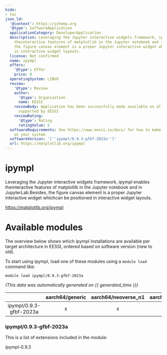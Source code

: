 ```yaml
---
hide:
- toc
json_ld:
  '@context': https://schema.org
  '@type': SoftwareApplication
  applicationCategory: DeveloperApplication
  description: Leveraging the Jupyter interactive widgets framework, ipympl enables
    theinteractive features of matplotlib in the Jupyter notebook and in JupyterLab.Besides,
    the figure canvas element is a proper Jupyter interactive widget whichcan be positioned
    in interactive widget layouts.
  license: Not confirmed
  name: ipympl
  offers:
    '@type': Offer
    price: 0
  operatingSystem: LINUX
  review:
    '@type': Review
    author:
      '@type': Organization
      name: EESSI
    reviewBody: Application has been successfully made available on all architectures
      supported by EESSI
    reviewRating:
      '@type': Rating
      ratingValue: 5
  softwareRequirements: See https://www.eessi.io/docs/ for how to make EESSI available
    on your system
  softwareVersion: '[''ipympl/0.9.3-gfbf-2023a'']'
  url: https://matplotlib.org/ipympl
---
```


ipympl
======


Leveraging the Jupyter interactive widgets framework, ipympl enables theinteractive features of matplotlib in the Jupyter notebook and in JupyterLab.Besides, the figure canvas element is a proper Jupyter interactive widget whichcan be positioned in interactive widget layouts.

https://matplotlib.org/ipympl
# Available modules


The overview below shows which ipympl installations are available per target architecture in EESSI, ordered based on software version (new to old).

To start using ipympl, load one of these modules using a `module load` command like:

```shell
module load ipympl/0.9.3-gfbf-2023a
```

*(This data was automatically generated on {{ generated_time }})*  

| |aarch64/generic|aarch64/neoverse_n1|aarch64/neoverse_v1|x86_64/generic|x86_64/amd/zen2|x86_64/amd/zen3|x86_64/amd/zen4|x86_64/intel/haswell|x86_64/intel/sapphirerapids|x86_64/intel/skylake_avx512|aarch64/nvidia/grace|
| :---: | :---: | :---: | :---: | :---: | :---: | :---: | :---: | :---: | :---: | :---: | :---: |
|ipympl/0.9.3-gfbf-2023a|x|x|x|x|x|x|x|x|x|x|x|


### ipympl/0.9.3-gfbf-2023a

This is a list of extensions included in the module:

ipympl-0.9.3